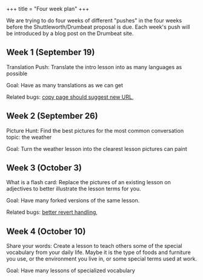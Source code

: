 +++
title = "Four week plan"
+++

We are trying to do four weeks of different "pushes" in the four weeks
before the Shuttleworth/Drumbeat proposal is due. Each week's push will
be introduced by a blog post on the Drumbeat site.

## Week 1 (September 19)

Translation Push: Translate the intro lesson into as many languages as
possible

Goal: Have as many translations as we can get

Related bugs: [copy page should suggest new
URL](http://code.ductus.us/ticket/59),

## Week 2 (September 26)

Picture Hunt: Find the best pictures for the most common conversation
topic: the weather

Goal: Turn the weather lesson into the clearest lesson pictures can
paint

## Week 3 (October 3)

What is a flash card: Replace the pictures of an existing lesson on
adjectives to better illustrate the lesson terms for you.

Goal: Have many forked versions of the same lesson.

Related bugs: [better revert handling](http://code.ductus.us/ticket/19),

## Week 4 (October 10)

Share your words: Create a lesson to teach others some of the special
vocabulary from your daily life. Maybe it is the type of foods and
furniture you use, or the environment you live in, or some special terms
used at work.

Goal: Have many lessons of specialized vocabulary
